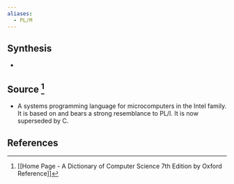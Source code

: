 ```yaml
---
aliases:
  - PL/M
---
```

## Synthesis
- 
## Source [^1]
- A systems programming language for microcomputers in the Intel family. It is based on and bears a strong resemblance to PL/I. It is now superseded by C.
## References

[^1]: [[Home Page - A Dictionary of Computer Science 7th Edition by Oxford Reference]]